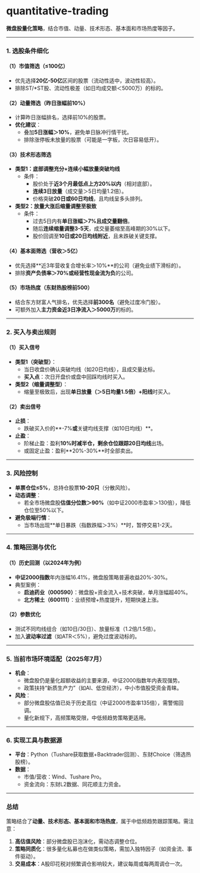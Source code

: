 # quantitative-trading

**微盘股量化策略**，结合市值、动量、技术形态、基本面和市场热度等因子。

---

### **1. 选股条件细化**
#### **（1）市值筛选（≤100亿）**
   - 优先选择**20亿-50亿**区间的股票（流动性适中，波动性较高）。
   - 排除ST/*ST股、流动性极差（如日均成交额＜5000万）的标的。

#### **（2）动量筛选（昨日涨幅前10%）**
   - 计算昨日涨幅排名，选择前10%的股票。
   - **优化建议**：
     - 叠加**5日涨幅＞10%**，避免单日脉冲行情干扰。
     - 排除涨停板未放量的股票（可能是一字板，次日容易低开）。

#### **（3）技术形态筛选**
   - **类型1：底部调整充分+连续小幅放量突破均线**
     - 条件：
       - 股价处于**近3个月最低点上方20%以内**（相对底部）。
       - **连续3日放量**（成交量＞5日均量1.2倍）。
       - 价格突破**20日或60日均线**，且均线呈多头排列。
   - **类型2：放量大涨后缩量调整至极致**
     - 条件：
       - 过去5日内有**单日涨幅＞7%且成交量翻倍**。
       - 随后**连续缩量调整3-5天**，成交量萎缩至高峰期的30%以下。
       - 股价回调至**10日或20日均线附近**，且未跌破关键支撑。

#### **（4）基本面筛选（营收＞5亿）**
   - 优先选择**近3年营收复合增长率＞10%**的公司（避免业绩下滑标的）。
   - 排除**资产负债率＞70%**或**经营性现金流为负**的公司。

#### **（5）市场热度（东财热股榜前500）**
   - 结合东方财富人气排名，优先选择**前300名**（避免过度冷门股）。
   - 可额外加入**主力资金近3日净流入＞5000万**的标的。

---

### **2. 买入与卖出规则**
#### **（1）买入信号**
   - **类型1（突破型）**：
     - 当日收盘价确认突破均线（如20日均线），且成交量达标。
     - **买入点**：次日开盘价或盘中回踩均线时买入。
   - **类型2（缩量调整型）**：
     - 缩量至极致后，出现**单日放量（＞5日均量1.5倍）+阳线**时买入。

#### **（2）卖出信号**
   - **止损**：
     - 跌破买入价的**-7%**或**关键均线支撑（如10日均线）**。
   - **止盈**：
     - 阶梯止盈：盈利**10%**时减半仓，剩余仓位跟踪**20日均线**出场。
     - 或固定止盈：盈利**20%-30%**时全部卖出。

---

### **3. 风险控制**
   - **单票仓位≤5%**，总持仓股票**10-20只**（分散风险）。
   - **动态调整**：
     - 若全市场微盘股**估值分位数＞90%**（如中证2000市盈率＞130倍），降低仓位至50%以下。
   - **避免极端行情**：
     - 当市场出现**单日暴跌（指数跌幅＞3%）**时，暂停交易1-2天。

---

### **4. 策略回测与优化**
#### **（1）历史回测（以2024年为例）**
   - **中证2000指数**年内涨幅16.41%，微盘股策略普遍收益20%-30%。
   - 典型案例：
     - **启迪药业（000590）**：微盘股+资金流入+技术突破，单月涨幅超40%。
     - **北方稀土（600111）**：业绩预增+热度提升，短期快速上涨。

#### **（2）参数优化**
   - 测试不同均线组合（如10日/30日）、放量标准（1.2倍/1.5倍）。
   - 加入**波动率过滤**（如ATR＜5%），避免过度波动标的。

---

### **5. 当前市场环境适配（2025年7月）**
   - **机会**：
     - 微盘股仍是量化超额收益的主要来源，中证2000指数年内表现强势。
     - 政策扶持“新质生产力”（如AI、低空经济），中小市值股受资金青睐。
   - **风险**：
     - 部分微盘股估值已处于历史高位（中证2000市盈率135倍），需警惕回调。
     - 量化新规下，高频策略受限，中低频趋势策略更适用。

---

### **6. 实现工具与数据源**
   - **平台**：Python（Tushare获取数据+Backtrader回测）、东财Choice（筛选热股榜）。
   - **数据**：
     - 市值/营收：Wind、Tushare Pro。
     - 资金流向：东财L2数据、同花顺主力资金。

---

### **总结**
策略结合了**动量、技术形态、基本面和市场热度**，属于中低频趋势跟踪策略。需注意：
1. **高估值风险**：部分微盘股已泡沫化，需动态调整仓位。
2. **策略同质化**：很多量化私募也在做类似策略，需加入独特因子（如资金流、事件驱动）。
3. **交易成本**：A股印花税对频繁调仓影响较大，建议每周或每两周调仓一次。

